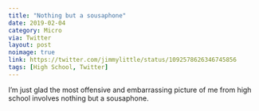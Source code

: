 ```yaml
---
title: "Nothing but a sousaphone"
date: 2019-02-04
category: Micro
via: Twitter
layout: post
noimage: true
link: https://twitter.com/jimmylittle/status/1092578626346745856
tags: [High School, Twitter]
---
```

I’m just glad the most offensive and embarrassing picture of me from high school involves nothing but a sousaphone.